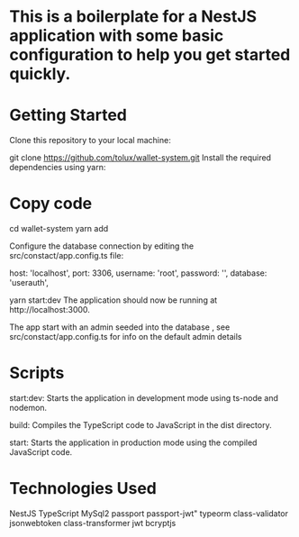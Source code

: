 # This is a boilerplate for a NestJS application with some basic configuration to help you get started quickly.

# Getting Started

Clone this repository to your local machine:

git clone https://github.com/tolux/wallet-system.git
Install the required dependencies using yarn:

# Copy code

cd wallet-system
yarn add

Configure the database connection by editing the src/constact/app.config.ts file:

host: 'localhost',
port: 3306,
username: 'root',
password: '',
database: 'userauth',

yarn start:dev
The application should now be running at http://localhost:3000.

The app start with an admin seeded into the database , see src/constact/app.config.ts for info on the default admin details

# Scripts

start:dev: Starts the application in development mode using ts-node and nodemon.

build: Compiles the TypeScript code to JavaScript in the dist directory.

start: Starts the application in production mode using the compiled JavaScript code.

# Technologies Used

NestJS
TypeScript
MySql2
passport
passport-jwt"
typeorm
class-validator
jsonwebtoken
class-transformer
jwt
bcryptjs
